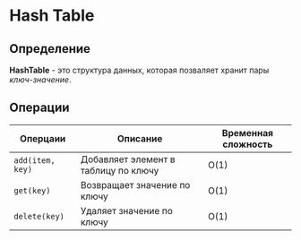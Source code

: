 # Hash Table

## Определение
**HashTable** - это структура данных, которая позваляет хранит пары *ключ-значение*.

## Операции
| Оперцаии             | Описание                             | Временная сложность |
|----------------------|--------------------------------------|---------------------|
| ```add(item, key)``` | Добавляет элемент в таблицу по ключу | O(1)                |
| ```get(key)```       | Возвращает значение по ключу         | O(1)                |
| ```delete(key)```    | Удаляет значение по ключу            | О(1)                |
